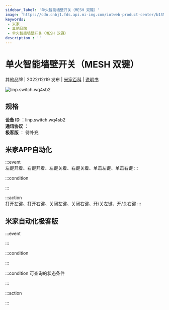 ```yaml
---
sidebar_label: '单火智能墙壁开关（MESH 双键）'
image: 'https://cdn.cnbj1.fds.api.mi-img.com/iotweb-product-center/b1357018d50210b2e26a68750e0e6d28_1668049555286.png?GalaxyAccessKeyId=AKVGLQWBOVIRQ3XLEW&Expires=9223372036854775807&Signature=v1PLWvsAwYx1/bkHz+yiZxrs2Eg='
keywords: 
 - 米家
 - 其他品牌
 - 单火智能墙壁开关（MESH 双键）
description : ''
---
```

# 单火智能墙壁开关（MESH 双键）

其他品牌 | 2022/12/19 发布 | [米家百科](https://home.mi.com/webapp/content/baike/product/index.html?model=linp.switch.wq4sb2) | [说明书](https://home.mi.com/views/introduction.html?model=linp.switch.wq4sb2&region=cn)

![linp.switch.wq4sb2](https://cdn.cnbj1.fds.api.mi-img.com/iotweb-product-center/b1357018d50210b2e26a68750e0e6d28_1668049555286.png?GalaxyAccessKeyId=AKVGLQWBOVIRQ3XLEW&Expires=9223372036854775807&Signature=v1PLWvsAwYx1/bkHz+yiZxrs2Eg=)

## 规格  
> 
**设备 ID** ：linp.switch.wq4sb2  
**通讯协议** ：  
**极客版**  ： 待补充 


## 米家APP自动化  

:::event  
左键开着、右键开着、左键关着、右键关着、单击左键、单击右键
:::

:::condition  

:::

:::action   
打开左键、打开右键、关闭左键、关闭右键、开/关左键、开/关右键
:::

## 米家自动化极客版  

:::event  

:::

:::condition  

:::

:::condition 可查询的状态条件  

:::

:::action  

:::

        
